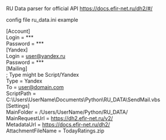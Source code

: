 RU Data parser for official API https://docs.efir-net.ru/dh2/#/


config file ru_data.ini example

[Account] <br />
Login = *** <br />
Password = *** <br />
[Yandex] <br />
Login = user@yandex.ru <br />
Password = *** <br />
[Mailing] <br />
; Type might be Script/Yandex <br />
Type = Yandex <br />
To = user@domain.com <br />
ScriptPath = C:\\Users\\UserName\\Documents\\Python\\RU_DATA\\SendMail.vbs <br /> 
[Settings] <br />
MainFolder = /Users/UserName/Python/RU_DATA/ <br />
MainRequestUrl = https://dh2.efir-net.ru/v2/ <br />
MetadataUrl = https://docs.efir-net.ru/dh2/ <br />
AttachmentFileName = TodayRatings.zip <br />

